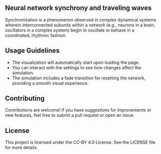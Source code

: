 ## Neural network synchrony and traveling waves

Synchronization is a phenomenon observed in complex dynamical systems wherein interconnected subunits within a network (e.g., neurons in a brain, oscillators in a complex system) begin to oscillate or behave in a coordinated, rhythmic fashion.

## Usage Guidelines

- The visualization will automatically start upon loading the page.
- You can interact with the settings to see how changes affect the simulation.
- The simulation includes a fade transition for resetting the network, providing a smooth visual experience.

## Contributing

Contributions are welcome! If you have suggestions for improvements or new features, feel free to submit a pull request or open an issue.

## License

This project is licensed under the CC-BY 4.0 License. See the LICENSE file for more details.
